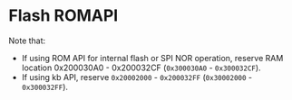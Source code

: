 # Flash ROMAPI
Note that:

-   If using ROM API for internal flash or SPI NOR operation, reserve RAM location 0x200030A0 - 0x200032CF \(`0x300030A0` - `0x300032CF`\).
-   If using kb API, reserve `0x20002000` - `0x200032FF` \(`0x30002000` - `0x300032FF`\).

